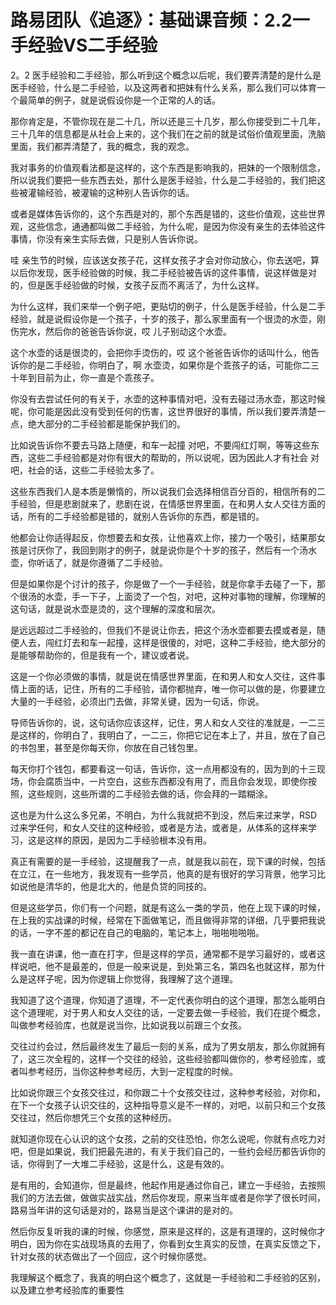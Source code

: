 # 路易团队《追逐》：基础课音频：2.2一手经验VS二手经验

2。2 医手经验和二手经验，那么听到这个概念以后呢，我们要弄清楚的是什么是医手经验，什么是二手经验，以及这两者和把妹有什么关系，那么我们可以体育一个最简单的例子，就是说假设你是一个正常的人的话。

那你肯定是，不管你现在是二十几，所以还是三十几岁，那么你接受到二十几年，三十几年的信息都是从社会上来的，这个我们在之前的就是试俗价值观里面，洗脑里面，我们都弄清楚了，我的概念，我的观念。

我对事务的价值观看法都是这样的，这个东西是影响我的，把妹的一个限制信念，所以说我们要把一些东西去处，那什么是医手经验，什么是二手经验的，我们把这些被灌输经验，被灌输的这种别人告诉你的话。

或者是媒体告诉你的，这个东西是对的，那个东西是错的，这些价值观，这些世界观，这些信念，通通都叫做二手经验，为什么呢，是因为你没有亲生的去体验这件事情，你没有亲生实际去做，只是别人告诉你说。

哇 亲生节的时候，应该送女孩子花，这样女孩子才会对你动放心，你去送吧，算以后你发现，医手经验做的时候，我二手经验被告诉的这件事情，说这样做是对的，但是医手经验做的时候，女孩子反而不离活了，为什么这样。

为什么这样，我们来举一个例子吧，更贴切的例子，什么是医手经验，什么是二手经验，就是说假设你是一个孩子，十岁的孩子，那么家里面有一个很烫的水壶，刚伤完水，然后你的爸爸告诉你说，哎 儿子别动这个水壶。

这个水壶的话是很烫的，会把你手烫伤的，哎 这个爸爸告诉你的话叫什么，他告诉你的是二手经验，你明白了，啊 水壶烫，如果你是个乖孩子的话，可能你二三十年到目前为止，你一直是个乖孩子。

你没有去尝试任何的有关于，水壶的这种事情对吧，没有去碰过汤水壶，那这时候呢，你可能是因此没有受到任何的伤害，这世界很好的事情，所以我们要弄清楚一点，绝大部分的二手经验都是能保护我们的。

比如说告诉你不要去马路上随便，和车一起撞 对吧，不要闯红灯啊，等等这些东西，这些二手经验都是对你有很大的帮助的，所以说呢，因为因此人才有社会 对吧，社会的话，这些二手经验太多了。

这些东西我们人是本质是懒惰的，所以说我们会选择相信百分百的，相信所有的二手经验，但是悲剧就来了，悲剧在说，在情感世界里面，在和男人女人交往方面的话，所有的二手经验都是错的，就别人告诉你的东西，都是错的。

他都会让你适得起反，你想要去和女孩，让他喜欢上你，接力一个吸引，结果那女孩是讨厌你了，我回到刚才的例子，就是说你是个十岁的孩子，然后有一个汤水壶，你听话了，就是你遵循了二手经验。

但是如果你是个讨计的孩子，你是做了一个一手经验，就是你拿手去碰了一下，那个很汤的水壶，手一下子，上面烫了一个包，对吧，这种对事物的理解，你理解的这句话，就是说水壶是烫的，这个理解的深度和层次。

是远远超过二手经验的，但我们不是说让你去，把这个汤水壶都要去摸或者是，随便人去，闯红灯去和车一起撞，这样是很傻的，对吧，这种二手经验，绝大部分的是能够帮助你的，但是我有一个，建议或者说。

这是一个你必须做的事情，就是说在情感世界里面，在和男人和女人交往，这件事情上面的话，记住，所有的二手经验，请你都抛弃，唯一你可以做的是，你要建立大量的一手经验，必须出门去做，非常关键，因为一句话，你说。

导师告诉你的，说，这句话你应该这样，记住，男人和女人交往的准就是，一二三是这样的，你明白了，我明白了，一二三，你把它记在本上了，并且，放在了自己的书包里，甚至是你每天你，你放在自己钱包里。

每天你打个钱包，都要看这一句话，告诉你，这一点用都没有的，因为到的十三现场，你会腐质当中，一片空白，这些东西都没有用了，而且你会发现，即使你按照，这些规则，这些所谓的二手经验去做的话，你会拜的一踏糊涂。

这也是为什么这么多兄弟，不明白，为什么我就把不到没，然后来过来学，RSD过来学任何，和女人交往的这种经验，或者是方法，或者是，从体系的这样来学习，这是这样的原因，是因为二手经验根本没有用。

真正有需要的是一手经验，这提醒我了一点，就是我以前在，现下课的时候，包括在立江，在一些地方，我发现有一些学员，他真的是有很好的学习背景，他学习比如说他是清华的，他是北大的，他是负贷的同技的。

但是这些学员，你们有一个问题，就是有这么一类的学员，他在上现下课的时候，在上我的实战课的时候，经常在下面做笔记，而且做得非常的详细，几乎要把我说的话，一字不差的都记在自己的电脑的，笔记本上，啪啪啪啪啪。

我一直在讲课，他一直在打字，但是这样的学员，通常都不是学习最好的，或者这样说吧，他不是最差的，但是一般来说是，到处第三名，第四名也就这样，那为什么是这样子呢，因为你逻辑上你觉得，我理解了这个道理。

我知道了这个道理，你知道了道理，不一定代表你明白的这个道理，那怎么能明白这个道理呢，对于男人和女人交往的话，一定要去做一手经验，我们在提个概念，叫做参考经验库，也就是说当你，比如说我以前跟三个女孩。

交往过约会过，然后最终发生了最后一刻的关系，成为了男女朋友，那么你就拥有了，这三次全程的，这样一个交往的经验，这些经验都叫做你的，参考经验库，或者叫参考经历，当你这种参考经历，大到一定程度的时候。

比如说你跟三个女孩交往过，和你跟二十个女孩交往过，这种参考经验，对你和，在下一个女孩子认识交往的，这种指导意义是不一样的，对吧，以前只和三个女孩交往过，然后你想凭三个女孩的这种经历。

就知道你现在心认识的这个女孩，之前的交往恐怕，你怎么说呢，你就有点吃力对吧，但是如果说，我们把最先进的，有关于我们自己的，一些约会经历都告诉你的话，你得到了一大堆二手经验，这是什么，这是有效的。

是有用的，会知道你，但是最终，他起作用是通过你自己，建立一手经验，去按照我们的方法去做，做做实战实战，然后你发现，原来当年或者是你学了很长时间，路易当年讲的这句话是对的，路易当是这个课讲的是对的。

然后你反复听我的课的时候，你感觉，原来是这样的，这是有道理的，这时候你才明白，因为你在实战现场真的去用了，你看到女生真实的反馈，在真实反馈之下，针对女孩的状态做出了一个回应，这个时候你感觉。

我理解这个概念了，我真的明白这个概念了，这就是一手经验和二手经验的区别，以及建立参考经验库的重要性